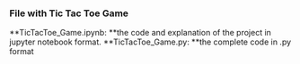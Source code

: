 ### File with Tic Tac Toe Game
**TicTacToe_Game.ipynb: **the code and explanation of the project in jupyter notebook format.
**TicTacToe_Game.py: **the complete code in .py format
